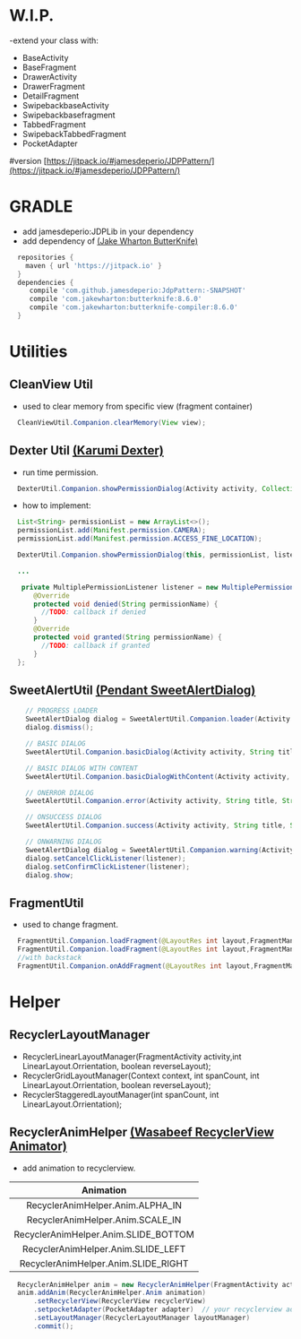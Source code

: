 # W.I.P.
-extend your class with:
* BaseActivity
* BaseFragment
* DrawerActivity
* DrawerFragment
* DetailFragment
* SwipebackbaseActivity
* Swipebackbasefragment
* TabbedFragment
* SwipebackTabbedFragment
* PocketAdapter


#version
[https://jitpack.io/#jamesdeperio/JDPPattern/](https://jitpack.io/#jamesdeperio/JDPPattern/)
# GRADLE
* add jamesdeperio:JDPLib in your dependency
* add dependency of [(Jake Wharton ButterKnife)](jakewharton.github.io/butterknife)
```gradle
  repositories {
    maven { url 'https://jitpack.io' }
  }
  dependencies {
     compile 'com.github.jamesdeperio:JdpPattern:-SNAPSHOT'
     compile 'com.jakewharton:butterknife:8.6.0'
     compile 'com.jakewharton:butterknife-compiler:8.6.0'
  }
```
# Utilities
## CleanView Util
* used to clear memory from specific view (fragment container)
```java
  CleanViewUtil.Companion.clearMemory(View view);
```
## Dexter Util [(Karumi Dexter)](https://github.com/Karumi/Dexter)
* run time permission.
```java
  DexterUtil.Companion.showPermissionDialog(Activity activity, Collection<String> permission, MultiplePermissionListener listener);
```
* how to implement:
```java
  List<String> permissionList = new ArrayList<>();
  permissionList.add(Manifest.permission.CAMERA);
  permissionList.add(Manifest.permission.ACCESS_FINE_LOCATION);

  DexterUtil.Companion.showPermissionDialog(this, permissionList, listener);

  ...

   private MultiplePermissionListener listener = new MultiplePermissionListener(getActivity()) {
      @Override
      protected void denied(String permissionName) {
        //TODO: callback if denied
      }
      @Override
      protected void granted(String permissionName) {
        //TODO: callback if granted
      }
  };
```
## SweetAlertUtil [(Pendant SweetAlertDialog)](https://github.com/pedant/sweet-alert-dialog)
```java
    // PROGRESS LOADER
    SweetAlertDialog dialog = SweetAlertUtil.Companion.loader(Activity activity, String title, String hexcolor);
    dialog.dismiss();

    // BASIC DIALOG
    SweetAlertUtil.Companion.basicDialog(Activity activity, String title);

    // BASIC DIALOG WITH CONTENT
    SweetAlertUtil.Companion.basicDialogWithContent(Activity activity, String title, String message);

    // ONERROR DIALOG
    SweetAlertUtil.Companion.error(Activity activity, String title, String message);

    // ONSUCCESS DIALOG
    SweetAlertUtil.Companion.success(Activity activity, String title, String message);

    // ONWARNING DIALOG
    SweetAlertDialog dialog = SweetAlertUtil.Companion.warning(Activity activity, String title, String message, String confirmText, String cancelText);
    dialog.setCancelClickListener(listener);
    dialog.setConfirmClickListener(listener);
    dialog.show;
```
## FragmentUtil
* used to change fragment.
```java
  FragmentUtil.Companion.loadFragment(@LayoutRes int layout,FragmentManager fragmentManager,Fragment toFragment);
  FragmentUtil.Companion.loadFragment(@LayoutRes int layout,FragmentManager fragmentManager,DrawerFragment toFragment);
  //with backstack
  FragmentUtil.Companion.onAddFragment(@LayoutRes int layout,FragmentManager fragmentManager,Fragment fromFragment,Fragment toFragment);
```

# Helper
## RecyclerLayoutManager
* RecyclerLinearLayoutManager(FragmentActivity activity,int LinearLayout.Orrientation, boolean reverseLayout);
* RecyclerGridLayoutManager(Context context, int spanCount, int LinearLayout.Orrientation, boolean reverseLayout);
* RecyclerStaggeredLayoutManager(int spanCount, int LinearLayout.Orrientation);
## RecyclerAnimHelper [(Wasabeef RecyclerView Animator)](https://github.com/wasabeef/recyclerview-animators)
* add animation to recyclerview.

|               Animation              |
| :----------------------------------: |
| RecyclerAnimHelper.Anim.ALPHA_IN     |
| RecyclerAnimHelper.Anim.SCALE_IN     |
| RecyclerAnimHelper.Anim.SLIDE_BOTTOM |
| RecyclerAnimHelper.Anim.SLIDE_LEFT   |
| RecyclerAnimHelper.Anim.SLIDE_RIGHT  |

```java
  RecyclerAnimHelper anim = new RecyclerAnimHelper(FragmentActivity activity);
  anim.addAnim(RecyclerAnimHelper.Anim animation)
      .setRecyclerView(RecyclerView recyclerView)
      .setpocketAdapter(PocketAdapter adapter)  // your recyclerview adapter should be extend with pocketAdapter
      .setLayoutManager(RecyclerLayoutManager layoutManager)
      .commit();
```
